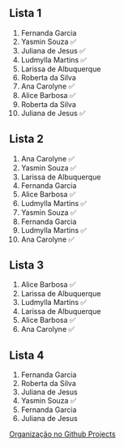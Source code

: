 ## Lista 1  
1. Fernanda Garcia 
2. Yasmin Souza ✅ 
3. Juliana de Jesus ✅ 
4. Ludmylla Martins ✅ 
5. Larissa de Albuquerque 
6. Roberta da Silva 
7. Ana Carolyne ✅
8. Alice Barbosa ✅
9. Roberta da Silva 
10. Juliana de Jesus ✅ 

## Lista 2 
1. Ana Carolyne ✅
2. Yasmin Souza ✅ 
3. Larissa de Albuquerque 
4. Fernanda Garcia 
5. Alice Barbosa ✅
6. Ludmylla Martins ✅ 
7. Yasmin Souza ✅ 
8. Fernanda Garcia 
9. Ludmylla Martins ✅ 
10. Ana Carolyne ✅

## Lista 3 
1. Alice Barbosa ✅
2. Larissa de Albuquerque 
3. Ludmylla Martins ✅
4. Larissa de Albuquerque 
5. Alice Barbosa ✅
6. Ana Carolyne ✅

## Lista 4 
1. Fernanda Garcia 
2. Roberta da Silva 
3. Juliana de Jesus 
4. Yasmin Souza ✅  
5. Fernanda Garcia 
6. Juliana de Jesus 

[Organização no Github Projects ](https://github.com/orgs/Squad-Jaqueline-Goes/projects/4/views/1)
